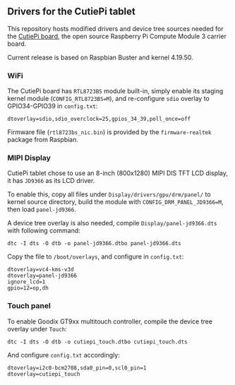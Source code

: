## Drivers for the CutiePi tablet 

This repository hosts modified drivers and device tree sources needed for the [CutiePi board](https://github.com/cutiepi-io/cutiepi-board), the open source Raspberry Pi Compute Module 3 carrier board. 

Current release is based on Raspbian Buster and kernel 4.19.50. 

### WiFi 

The CutiePi board has `RTL8723BS` module built-in, simply enable its staging kernel module (`CONFIG_RTL8723BS=M`), and re-configure `sdio` overlay to GPIO34-GPIO39 in `config.txt`: 

    dtoverlay=sdio,sdio_overclock=25,gpios_34_39,poll_once=off

Firmware file (`rtl8723bs_nic.bin`) is provided by the `firmware-realtek` package from Raspbian. 

### MIPI Display 

CutiePi tablet chose to use an 8-inch (800x1280) MIPI DIS TFT LCD display, it has `JD9366` as its LCD driver. 

To enable this, copy all files under `Display/drivers/gpu/drm/panel/` to kernel source directory, build the module with `CONFIG_DRM_PANEL_JD9366=M`, then load `panel-jd9366`. 

A device tree overlay is also needed, compile `Display/panel-jd9366.dts` with following command: 

    dtc -I dts -O dtb -o panel-jd9366.dtbo panel-jd9366.dts

Copy the file to `/boot/overlays`, and configure in `config.txt`: 

    dtoverlay=vc4-kms-v3d
    dtoverlay=panel-jd9366
    ignore_lcd=1
    gpio=12=op,dh 
    
### Touch panel 

To enable Goodix GT9xx multitouch controller, compile the device tree overlay under `Touch`: 

    dtc -I dts -O dtb -o cutiepi_touch.dtbo cutiepi_touch.dts

And configure `config.txt` accordingly: 

    dtoverlay=i2c0-bcm2708,sda0_pin=0,scl0_pin=1
    dtoverlay=cutiepi_touch
